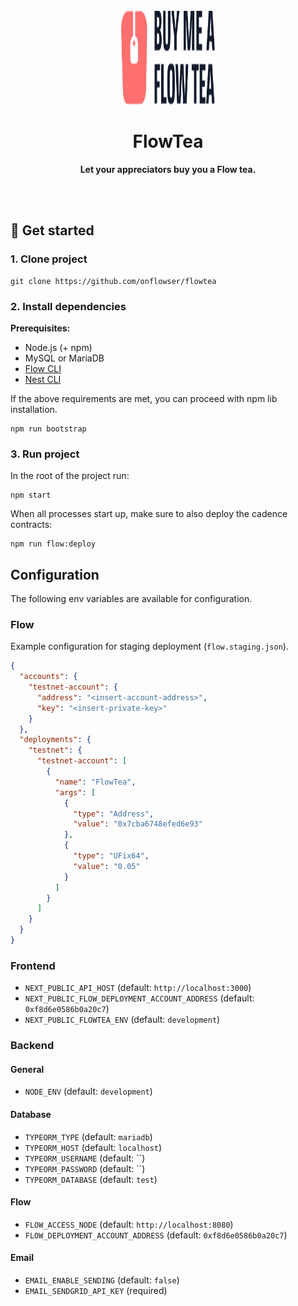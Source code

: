 <div align="center">
	<br>
	<img alt="Flowser logo" src="./logo.svg" width="150" height="150">
	<h1>FlowTea</h1>
	<p>
		<b>Let your appreciators buy you a Flow tea.</b>
	</p>
	<br>
	<br>
</div>

## 👋 Get started

### 1. Clone project

```shell
git clone https://github.com/onflowser/flowtea
```

### 2. Install dependencies

**Prerequisites:**
- Node.js (+ npm)
- MySQL or MariaDB
- [Flow CLI](https://docs.onflow.org/flow-cli/)
- [Nest CLI](https://docs.nestjs.com/#installation)

If the above requirements are met, you can proceed with npm lib installation.

```shell
npm run bootstrap
```

### 3. Run project

In the root of the project run:
```shell
npm start
```
When all processes start up, make sure to also deploy the cadence contracts:
```shell
npm run flow:deploy
```

## Configuration

The following env variables are available for configuration.

### Flow

Example configuration for staging deployment (`flow.staging.json`).
```json
{
  "accounts": {
    "testnet-account": {
      "address": "<insert-account-address>",
      "key": "<insert-private-key>"
    }
  },
  "deployments": {
    "testnet": {
      "testnet-account": [
        {
          "name": "FlowTea",
          "args": [
            {
              "type": "Address",
              "value": "0x7cba6748efed6e93"
            },
            {
              "type": "UFix64",
              "value": "0.05"
            }
          ]
        }
      ]
    }
  }
}

```

### Frontend
- `NEXT_PUBLIC_API_HOST` (default: `http://localhost:3000`)
- `NEXT_PUBLIC_FLOW_DEPLOYMENT_ACCOUNT_ADDRESS` (default: `0xf8d6e0586b0a20c7`)
- `NEXT_PUBLIC_FLOWTEA_ENV` (default: `development`)

### Backend

#### General
- `NODE_ENV` (default: `development`)

#### Database
- `TYPEORM_TYPE` (default: `mariadb`)
- `TYPEORM_HOST` (default: `localhost`)
- `TYPEORM_USERNAME` (default: ``)
- `TYPEORM_PASSWORD` (default: ``)
- `TYPEORM_DATABASE` (default: `test`)

#### Flow
- `FLOW_ACCESS_NODE` (default: `http://localhost:8080`)
- `FLOW_DEPLOYMENT_ACCOUNT_ADDRESS` (default: `0xf8d6e0586b0a20c7`)

#### Email
- `EMAIL_ENABLE_SENDING` (default: `false`)
- `EMAIL_SENDGRID_API_KEY` (required)
